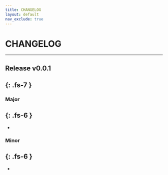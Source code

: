 ```yaml
---
title: CHANGELOG
layout: default
nav_exclude: true
---
```


# CHANGELOG
---

## Release v0.0.1
{: .fs-7 }
---
### Major
{: .fs-6 }
- 
- 

### Minor
{: .fs-6 }
- 
- 

